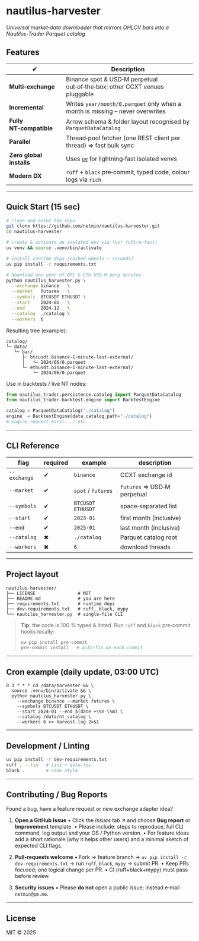 # nautilus-harvester

*Universal market‑data downloader that mirrors OHLCV bars into a Nautilus‑Trader Parquet catalog*

## Features

| ✔                        | Description                                                                    |
| ------------------------ |--------------------------------------------------------------------------------|
| **Multi‑exchange**       | Binance spot & USD‑M perpetual out‑of‑the‑box; other CCXT venues pluggable     |
| **Incremental**          | Writes `year/month/0.parquet` only when a month is missing – never overwrites  |
| **Fully NT‑compatible**  | Arrow schema & folder layout recognised by `ParquetDataCatalog`                |
| **Parallel**             | Thread‑pool fetcher (one REST client per thread) ⇒ fast bulk sync              |
| **Zero global installs** | Uses [`uv`](https://github.com/astral-sh/uv) for lightning‑fast isolated venvs |
| **Modern DX**            | `ruff` + `black` pre‑commit, typed code, colour logs via `rich`                |

---

## Quick Start (15 sec)

```bash
# clone and enter the repo
git clone https://github.com/netmin/nautilus-harvester.git
cd nautilus-harvester

# create & activate an isolated env via *uv* (ultra‑fast)
uv venv && source .venv/bin/activate

# install runtime deps (cached wheels → seconds)
uv pip install -r requirements.txt

# download one year of BTC & ETH USD‑M perp minutes
python nautilus_harvester.py \
  --exchange binance   \
  --market   futures   \
  --symbols  BTCUSDT ETHUSDT \
  --start    2024-01   \
  --end      2024-12   \
  --catalog  ./catalog \
  --workers  6
```

Resulting tree (example):

```text
catalog/
└─ data/
   └─ bar/
      ├─ btcusdt.binance-1-minute-last-external/
      │   └─ 2024/06/0.parquet
      └─ ethusdt.binance-1-minute-last-external/
          └─ 2024/06/0.parquet
```

Use in backtests / live NT nodes:

```python
from nautilus_trader.persistence.catalog import ParquetDataCatalog
from nautilus_trader.backtest.engine import BacktestEngine

catalog = ParquetDataCatalog("./catalog")
engine  = BacktestEngine(data_catalog_path="./catalog")
# engine.request_bars(...) etc.
```

---

## CLI Reference

| flag         | required | example            | description                 |
| ------------ | -------- | ------------------ |-----------------------------|
| `--exchange` | ✔        | `binance`          | CCXT exchange id            |
| `--market`   | ✔        | `spot` / `futures` | `futures` ⇒ USD‑M perpetual |
| `--symbols`  | ✔        | `BTCUSDT ETHUSDT`  | space‑separated list        |
| `--start`    | ✔        | `2023-01`          | first month (inclusive)     |
| `--end`      | ✔        | `2025-01`          | last month (inclusive)      |
| `--catalog`  | ✖        | `./catalog`        | Parquet catalog root        |
| `--workers`  | ✖        | `6`                | download threads            |

---

## Project layout

```
nautilus-harvester/
├── LICENSE                # MIT
├── README.md              # you are here
├── requirements.txt       # runtime deps
├── dev-requirements.txt   # ruff, black, mypy
└── nautilus_harvester.py  # single‑file CLI
```

> **Tip:** the code is 100 % typed & linted. Run `ruff` and `black` pre‑commit hooks locally:
>
> ```bash
> uv pip install pre-commit
> pre-commit install   # auto‑fix on each commit
> ```

---

## Cron example (daily update, 03:00 UTC)

```cron
0 3 * * * cd /data/harvester && \
  source .venv/bin/activate && \
  python nautilus_harvester.py \
    --exchange binance --market futures \
    --symbols BTCUSDT ETHUSDT \
    --start 2024-01 --end $(date +\%Y-\%m) \
    --catalog /data/nt_catalog \
    --workers 6 >> harvest.log 2>&1
```

---

## Development / Linting

```bash
uv pip install -r dev-requirements.txt
ruff . --fix   # lint + auto‑fix
black .        # code style
```

---

## Contributing / Bug Reports

Found a bug, have a feature request or new exchange adapter idea?

1. **Open a GitHub Issue**
   • Click the *Issues* tab ↗ and choose **Bug report** or **Improvement** template.
   • Please include: steps to reproduce, full CLI command, log output and your OS / Python version.
   • For feature ideas add a short rationale (why it helps other users) and a minimal sketch of expected CLI flags.

2. **Pull‑requests welcome**
   • Fork → feature branch → `uv pip install -r dev-requirements.txt` → run `ruff`, `black`, `mypy` → submit PR.
   • Keep PRs focused; one logical change per PR.
   • CI (ruff+black+mypy) must pass before review.

3. **Security issues**
   • Please **do not** open a public issue; instead e‑mail `netmin@pm.me`.

---

## License

MIT © 2025
